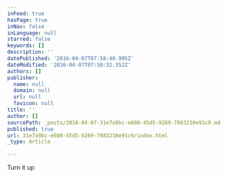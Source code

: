 ```yaml
---
inFeed: true
hasPage: true
inNav: false
inLanguage: null
starred: false
keywords: []
description: ''
datePublished: '2016-04-07T07:58:40.995Z'
dateModified: '2016-04-07T07:58:32.352Z'
authors: []
publisher:
  name: null
  domain: null
  url: null
  favicon: null
title: ''
author: []
sourcePath: _posts/2016-04-07-31e7a9bc-e600-45d5-9269-7883210e91c9.md
published: true
url: 31e7a9bc-e600-45d5-9269-7883210e91c9/index.html
_type: Article

---
```

Turn it up